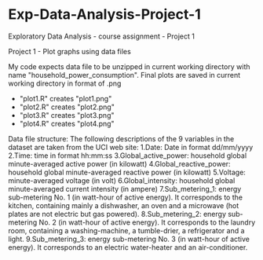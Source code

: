 # Exp-Data-Analysis-Project-1
Exploratory Data Analysis - course assignment - Project 1

Project 1 - Plot graphs using data files 

My code expects data file to be unzipped in current working directory with name "household_power_consumption".
Final plots are saved in current working directory in format of .png 
- "plot1.R" creates "plot1.png" 
- "plot2.R" creates "plot2.png"
- "plot3.R" creates "plot3.png"
- "plot4.R" creates "plot4.png"




Data file structure:
The following descriptions of the 9 variables in the dataset are taken from the UCI web site:
1.Date: Date in format dd/mm/yyyy 
2.Time: time in format hh:mm:ss 
3.Global_active_power: household global minute-averaged active power (in kilowatt) 
4.Global_reactive_power: household global minute-averaged reactive power (in kilowatt) 
5.Voltage: minute-averaged voltage (in volt) 
6.Global_intensity: household global minute-averaged current intensity (in ampere) 
7.Sub_metering_1: energy sub-metering No. 1 (in watt-hour of active energy). It corresponds to the kitchen, containing mainly a dishwasher, an oven and a microwave (hot plates are not electric but gas powered). 
8.Sub_metering_2: energy sub-metering No. 2 (in watt-hour of active energy). It corresponds to the laundry room, containing a washing-machine, a tumble-drier, a refrigerator and a light. 
9.Sub_metering_3: energy sub-metering No. 3 (in watt-hour of active energy). It corresponds to an electric water-heater and an air-conditioner.

